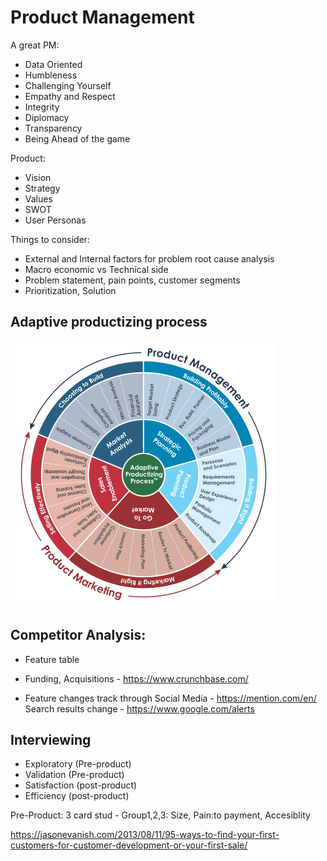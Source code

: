 # Product Management

A great PM:

- Data Oriented
- Humbleness
- Challenging Yourself
- Empathy and Respect
- Integrity
- Diplomacy
- Transparency
- Being Ahead of the game

Product: 

- Vision
- Strategy
- Values
- SWOT
- User Personas

Things to consider:
- External and Internal factors for problem root cause analysis
- Macro economic vs Technical side
- Problem statement, pain points, customer segments
- Prioritization, Solution 

## Adaptive productizing process

![Product](https://github.com/IamVigneshC/ProductManagement/blob/main/Productizing-Process-1.png)


## Competitor Analysis:

- Feature table

- Funding, Acquisitions - https://www.crunchbase.com/

- Feature changes track through Social Media - https://mention.com/en/
  Search results change - https://www.google.com/alerts


## Interviewing

- Exploratory (Pre-product)
- Validation (Pre-product)
- Satisfaction (post-product)
- Efficiency (post-product)

Pre-Product: 3 card stud - Group1,2,3: Size, Pain:to payment, Accesiblity

https://jasonevanish.com/2013/08/11/95-ways-to-find-your-first-customers-for-customer-development-or-your-first-sale/


